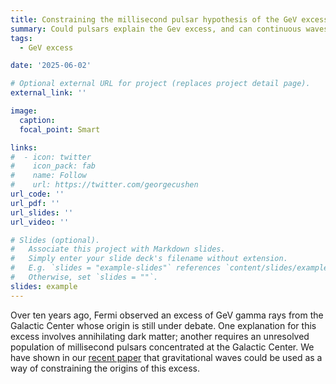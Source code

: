 ```yaml
---
title: Constraining the millisecond pulsar hypothesis of the GeV excess using continuous gravitational waves
summary: Could pulsars explain the Gev excess, and can continuous waves tell us something about it?
tags:
  - GeV excess

date: '2025-06-02'

# Optional external URL for project (replaces project detail page).
external_link: ''

image:
  caption: 
  focal_point: Smart

links:
#  - icon: twitter
#    icon_pack: fab
#    name: Follow
#    url: https://twitter.com/georgecushen
url_code: ''
url_pdf: ''
url_slides: ''
url_video: ''

# Slides (optional).
#   Associate this project with Markdown slides.
#   Simply enter your slide deck's filename without extension.
#   E.g. `slides = "example-slides"` references `content/slides/example-slides.md`.
#   Otherwise, set `slides = ""`.
slides: example
---
```


Over ten years ago, Fermi observed an excess of GeV gamma rays from the Galactic Center whose origin is still under debate. One explanation for this excess involves annihilating dark matter; another requires an unresolved population of millisecond pulsars concentrated at the Galactic Center. We have shown in our [recent paper](https://arxiv.org/abs/2301.10239) that gravitational waves could be used as a way of constraining the origins of this excess.
